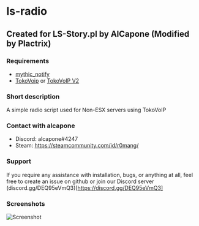 # ls-radio

## Created for LS-Story.pl by AlCapone (Modified by Plactrix)

### Requirements
* [mythic_notify](https://github.com/JayMontana36/mythic_notify)
* [TokoVoip](https://github.com/Itokoyamato/TokoVOIP_TS3) or [TokoVoIP V2](https://github.com/Plactrix/TokoVoIP_v2)

### Short description

A simple radio script used for Non-ESX servers using TokoVoIP

### Contact with alcapone

* Discord: alcapone#4247
* Steam: https://steamcommunity.com/id/r0mang/

### Support

If you require any assistance with installation, bugs, or anything at all, feel free to create an issue on github or join our Discord server (discord.gg/DEQ95eVmQ3)[https://discord.gg/DEQ95eVmQ3]

### Screenshots

![Screenshot](https://i.imgur.com/TtcLelA.jpg)
